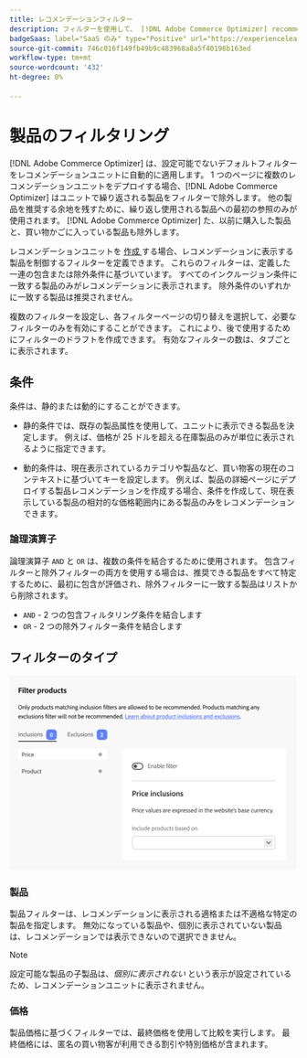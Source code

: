 ```yaml
---
title: レコメンデーションフィルター
description: フィルターを使用して、 [!DNL Adobe Commerce Optimizer] recommendations に表示する製品を制御する方法を説明します。
badgeSaas: label="SaaS のみ" type="Positive" url="https://experienceleague.adobe.com/ja/docs/commerce/user-guides/product-solutions" tooltip="Adobe Commerce as a Cloud ServiceおよびAdobe Commerce Optimizer プロジェクトにのみ適用されます（Adobeで管理される SaaS インフラストラクチャ）。"
source-git-commit: 746c016f149fb49b9c483968a8a5f40196b163ed
workflow-type: tm+mt
source-wordcount: '432'
ht-degree: 0%

---
```


# 製品のフィルタリング

[!DNL Adobe Commerce Optimizer] は、設定可能でないデフォルトフィルターをレコメンデーションユニットに自動的に適用します。 1 つのページに複数のレコメンデーションユニットをデプロイする場合、[!DNL Adobe Commerce Optimizer] はユニットで繰り返される製品をフィルターで除外します。 他の製品を推奨する余地を残すために、繰り返し使用される製品への最初の参照のみが使用されます。 [!DNL Adobe Commerce Optimizer] た、以前に購入した製品と、買い物かごに入っている製品も除外します。

レコメンデーションユニットを [ 作成 ](create.md) する場合、レコメンデーションに表示する製品を制御するフィルターを定義できます。 これらのフィルターは、定義した一連の包含または除外条件に基づいています。 すべてのインクルージョン条件に一致する製品のみがレコメンデーションに表示されます。 除外条件のいずれかに一致する製品は推奨されません。

複数のフィルターを設定し、各フィルターページの切り替えを選択して、必要なフィルターのみを有効にすることができます。 これにより、後で使用するためにフィルターのドラフトを作成できます。 有効なフィルターの数は、タブごとに表示されます。

## 条件

条件は、静的または動的にすることができます。

- 静的条件では、既存の製品属性を使用して、ユニットに表示できる製品を決定します。 例えば、価格が 25 ドルを超える在庫製品のみが単位に表示されるように指定できます。

- 動的条件は、現在表示されているカテゴリや製品など、買い物客の現在のコンテキストに基づいてキーを設定します。 例えば、製品の詳細ページにデプロイする製品レコメンデーションを作成する場合、条件を作成して、現在表示している製品の相対的な価格範囲内にある製品のみをレコメンデーションできます。

### 論理演算子

論理演算子 `AND` と `OR` は、複数の条件を結合するために使用されます。 包含フィルターと除外フィルターの両方を使用する場合は、推奨できる製品をすべて特定するために、最初に包含が評価され、除外フィルターに一致する製品はリストから削除されます。

- `AND` - 2 つの包含フィルタリング条件を結合します
- `OR` - 2 つの除外フィルター条件を結合します

## フィルターのタイプ

![ フィルター ](../../assets/rec-conditions.png)

### 製品

製品フィルターは、レコメンデーションに表示される適格または不適格な特定の製品を指定します。 無効になっている製品や、個別に表示されていない製品は、レコメンデーションでは表示できないので選択できません。

>[!NOTE]
>
>設定可能な製品の子製品は、_個別に表示されない_ という表示が設定されているため、レコメンデーションユニットに表示されません。

### 価格

製品価格に基づくフィルターでは、最終価格を使用して比較を実行します。 最終価格には、匿名の買い物客が利用できる割引や特別価格が含まれます。

<!--### Attribute

You can filter products based on attribute criteria, including attribute values. Selected values use OR logic to either include or exclude products when any of the specified values are found.-->
